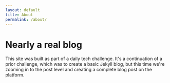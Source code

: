 ```yaml
---
layout: default
title: About
permalink: /about/
---
```


# Nearly a real blog

This site was built as part of a daily tech challenge. It's a continuation of a prior challenge, which was to create a basic Jekyll blog, but this time we're zooming in to the post level and creating a complete blog post on the platform.

